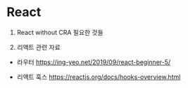 # React

1. React without CRA
필요한 것들


2. 리액트 관련 자료
- 라우터 https://ing-yeo.net/2019/09/react-beginner-5/

- 리액트 훅스 https://reactjs.org/docs/hooks-overview.html
